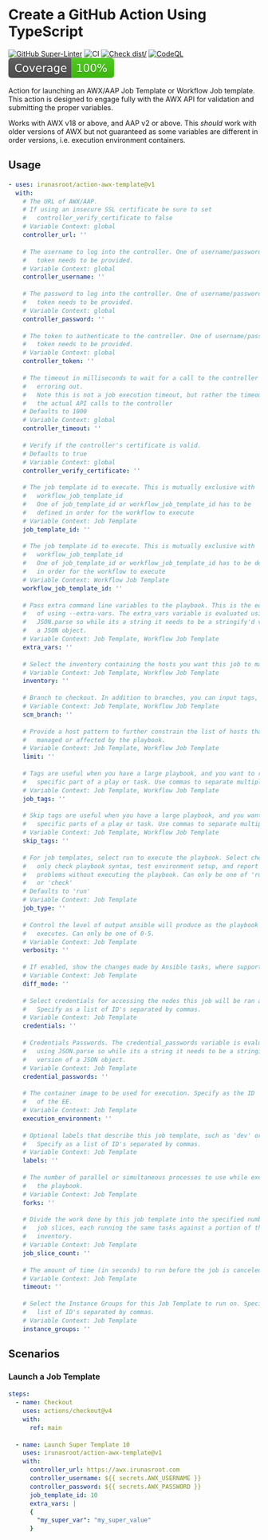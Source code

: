 # Create a GitHub Action Using TypeScript

[![GitHub Super-Linter](https://github.com/irunasroot/action-awx-template/actions/workflows/linter.yml/badge.svg)](https://github.com/super-linter/super-linter)
![CI](https://github.com/irunasroot/action-awx-template/actions/workflows/ci.yml/badge.svg)
[![Check dist/](https://github.com/irunasroot/action-awx-template/actions/workflows/check-dist.yml/badge.svg)](https://github.com/irunasroot/action-awx-template/actions/workflows/check-dist.yml)
[![CodeQL](https://github.com/irunasroot/action-awx-template/actions/workflows/codeql-analysis.yml/badge.svg)](https://github.com/irunasroot/action-awx-template/actions/workflows/codeql-analysis.yml)
[![Coverage](./badges/coverage.svg)](./badges/coverage.svg)

Action for launching an AWX/AAP Job Template or Workflow Job template. This
action is designed to engage fully with the AWX API for validation and submitting
the proper variables.

Works with AWX v18 or above, and AAP v2 or above. This _should_ work with older
versions of AWX but not guaranteed as some variables are different in order
versions, i.e. execution environment containers.

## Usage

```yaml
- uses: irunasroot/action-awx-template@v1
  with:
    # The URL of AWX/AAP.
    # If using an insecure SSL certificate be sure to set
    #   controller_verify_certificate to false
    # Variable Context: global
    controller_url: ''

    # The username to log into the controller. One of username/password or
    #   token needs to be provided.
    # Variable Context: global
    controller_username: ''

    # The password to log into the controller. One of username/password or
    #   token needs to be provided.
    # Variable Context: global
    controller_password: ''

    # The token to authenticate to the controller. One of username/password or
    #   token needs to be provided.
    # Variable Context: global
    controller_token: ''

    # The timeout in milliseconds to wait for a call to the controller before
    #   erroring out.
    #   Note this is not a job execution timeout, but rather the timeout of
    #   the actual API calls to the controller
    # Defaults to 1000
    # Variable Context: global
    controller_timeout: ''

    # Verify if the controller's certificate is valid.
    # Defaults to true
    # Variable Context: global
    controller_verify_certificate: ''

    # The job template id to execute. This is mutually exclusive with
    #   workflow_job_template_id
    #   One of job_template_id or workflow_job_template_id has to be
    #   defined in order for the workflow to execute
    # Variable Context: Job Template
    job_template_id: ''

    # The job template id to execute. This is mutually exclusive with
    #   workflow_job_template_id
    #   One of job_template_id or workflow_job_template_id has to be defined
    #   in order for the workflow to execute
    # Variable Context: Workflow Job Template
    workflow_job_template_id: ''

    # Pass extra command line variables to the playbook. This is the equivalent
    #   of using --extra-vars. The extra_vars variable is evaluated using
    #   JSON.parse so while its a string it needs to be a stringify'd version of
    #   a JSON object.
    # Variable Context: Job Template, Workflow Job Template
    extra_vars: ''

    # Select the inventory containing the hosts you want this job to manage.
    # Variable Context: Job Template, Workflow Job Template
    inventory: ''

    # Branch to checkout. In addition to branches, you can input tags, commit
    # Variable Context: Job Template, Workflow Job Template
    scm_branch: ''

    # Provide a host pattern to further constrain the list of hosts that will be
    #   managed or affected by the playbook.
    # Variable Context: Job Template, Workflow Job Template
    limit: ''

    # Tags are useful when you have a large playbook, and you want to run a
    #   specific part of a play or task. Use commas to separate multiple tags.
    # Variable Context: Job Template, Workflow Job Template
    job_tags: ''

    # Skip tags are useful when you have a large playbook, and you want to skip
    #   specific parts of a play or task. Use commas to separate multiple tags.
    # Variable Context: Job Template, Workflow Job Template
    skip_tags: ''

    # For job templates, select run to execute the playbook. Select check to
    #   only check playbook syntax, test environment setup, and report
    #   problems without executing the playbook. Can only be one of 'run',
    #   or 'check'
    # Defaults to 'run'
    # Variable Context: Job Template
    job_type: ''

    # Control the level of output ansible will produce as the playbook
    #   executes. Can only be one of 0-5.
    # Variable Context: Job Template
    verbosity: ''

    # If enabled, show the changes made by Ansible tasks, where supported.
    # Variable Context: Job Template
    diff_mode: ''

    # Select credentials for accessing the nodes this job will be ran against.
    #   Specify as a list of ID's separated by commas.
    # Variable Context: Job Template
    credentials: ''

    # Credentials Passwords. The credential_passwords variable is evaluated
    #   using JSON.parse so while its a string it needs to be a stringify'd
    #   version of a JSON object.
    # Variable Context: Job Template
    credential_passwords: ''

    # The container image to be used for execution. Specify as the ID
    #   of the EE.
    # Variable Context: Job Template
    execution_environment: ''

    # Optional labels that describe this job template, such as 'dev' or 'test'.
    #   Specify as a list of ID's separated by commas.
    # Variable Context: Job Template
    labels: ''

    # The number of parallel or simultaneous processes to use while executing
    #   the playbook.
    # Variable Context: Job Template
    forks: ''

    # Divide the work done by this job template into the specified number of
    #   job slices, each running the same tasks against a portion of the
    #   inventory.
    # Variable Context: Job Template
    job_slice_count: ''

    # The amount of time (in seconds) to run before the job is canceled.
    # Variable Context: Job Template
    timeout: ''

    # Select the Instance Groups for this Job Template to run on. Specify as a
    #   list of ID's separated by commas.
    # Variable Context: Job Template
    instance_groups: ''
```

## Scenarios

### Launch a Job Template

```yaml
steps:
  - name: Checkout
    uses: actions/checkout@v4
    with:
      ref: main

  - name: Launch Super Template 10
    uses: irunasroot/action-awx-template@v1
    with:
      controller_url: https://awx.irunasroot.com
      controller_username: ${{ secrets.AWX_USERNAME }}
      controller_password: ${{ secrets.AWX_PASSWORD }}
      job_template_id: 10
      extra_vars: |
      {
        "my_super_var": "my_super_value"
      }
```
